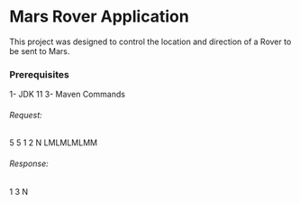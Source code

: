 # Mars Rover Application
This project was designed to control the location and direction of a Rover to be sent to Mars.

### Prerequisites
1- JDK 11
3- Maven Commands

###### Request:
5 5
1 2 N
LMLMLMLMM

###### Response:
1 3 N